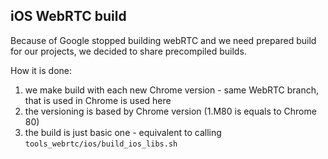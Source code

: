 ## iOS WebRTC build 

Because of Google stopped building webRTC and we need prepared build for our projects, we decided to share precompiled builds.

How it is done:
1. we make build with each new Chrome version - same WebRTC branch, that is used in Chrome is used here
2. the versioning is based by Chrome version (1.M80 is equals to Chrome 80)
3. the build is just basic one - equivalent to calling `tools_webrtc/ios/build_ios_libs.sh`